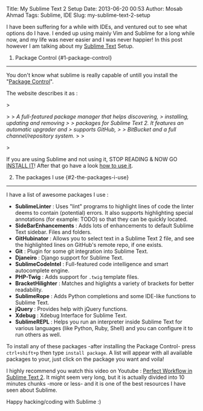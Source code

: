 Title: My Sublime Text 2 Setup
Date: 2013-06-20 00:53
Author: Mosab Ahmad
Tags: Sublime, IDE
Slug: my-sublime-text-2-setup

I have been suffering for a while with IDEs, and ventured out to see
what options do I have. I ended up using mainly Vim and Sublime for a
long while now, and my life was never easier and I was never happier! In
this post however I am talking about my [Sublime Text][] Setup.

</p>

1. Package Control {#1-package-control}
------------------

</p>

You don't know what sublime is really capable of untill you install the
"[Package Control][]".

</p>

The website describes it as :

</p>
<p>
> </p>
>
> <em>A full-featured package manager that helps discovering,
> installing, updating and removing
>
> packages for Sublime Text 2. It features an automatic upgrader and
> supports GitHub,
>
> BitBucket and a full channel/repository system.</em>
>
> </p>
> <p>

</p>

If you are using Sublime and not using it, STOP READING & NOW GO
[INSTALL IT][]! After that go have a look [how to use it][].

</p>

2. The packages I use {#2-the-packages-i-use}
---------------------

</p>

I have a list of awesome packages I use :

</p>

-   **SublimeLinter** : Uses "lint" programs to highlight lines of code
    the linter deems to contain (potential) errors. It also supports
    highlighting special annotations (for example: TODO) so that they
    can be quickly located.
-   **SideBarEnhancements** : Adds lots of enhancements to default
    Sublime Text sidebar. Files and folders.
-   **GitHubinator** : Allows you to select text in a Sublime Text 2
    file, and see the highlighted lines on GitHub's remote repo, if one
    exists.
-   **Git** : Plugin for some git integration into Sublime Text.
-   **Djaneiro** : Django support for Sublime Text.
-   **SublimeCodeIntel** : Full-featured code intelligence and smart
    autocomplete engine.
-   **PHP-Twig** : Adds support for `.twig` template files.
-   **BracketHilighter** : Matches and higlights a variety of brackets
    for better readability.
-   **SublimeRope** : Adds Python completions and some IDE-like
    functions to Sublime Text.
-   **jQuery** : Provides help with jQuery functions.
-   **Xdebug** : Xdebug Interface for Sublime Text.
-   **SublimeREPL** : Helps you run an interpreter inside Sublime Text
    for various languages (like Python, Ruby, Shell) and you can
    configure it to run others as well.

</p>

To install any of these packages -after installing the Package Control-
press `ctrl+shift+p` then type `install package`. A list will appear
with all available packages to your, just click on the package you want
and voila!

</p>

I highly recommend you watch this video on Youtube : [Perfect Workflow
in Sublime Text 2][]. It might seem very long, but it is actually
divided into 10 minutes chunks -more or less- and it is one of the best
resources I have seen about Sublime.

</p>

Happy hacking/coding with Sublime :)

</p>

  [Sublime Text]: https://www.sublimetext.com/
  [Package Control]: http://wbond.net/sublime_packages/package_control/
  [INSTALL IT]: http://wbond.net/sublime_packages/package_control/installation
  [how to use it]: http://wbond.net/sublime_packages/package_control/usage
  [Perfect Workflow in Sublime Text 2]: http://www.youtube.com/watch?v=TZ-bgcJ6fQo
